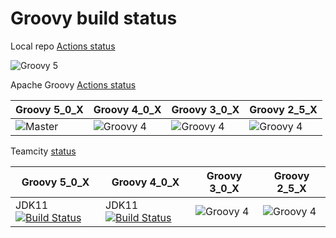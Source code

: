 # Groovy build status

Local repo [Actions status](https://github.com/paulk-asert/groovy-status/actions/workflows/groovy-build-test.yml)

![Groovy 5](https://github.com/paulk-asert/groovy-status/actions/workflows/groovy-build-test.yml/badge.svg)

Apache Groovy [Actions status](https://github.com/apache/groovy/actions/workflows/groovy-build-test.yml)

| Groovy 5_0_X | Groovy 4_0_X | Groovy 3_0_X | Groovy 2_5_X |
| ------------ | ------------ | ------------ | ------------ |
| ![Master](https://github.com/apache/groovy/actions/workflows/groovy-build-test.yml/badge.svg) | ![Groovy 4](https://github.com/apache/groovy/actions/workflows/groovy-build-test.yml/badge.svg?branch=GROOVY_4_0_X) | ![Groovy 4](https://github.com/apache/groovy/actions/workflows/build-test.yml/badge.svg?branch=GROOVY_3_0_X) | ![Groovy 4](https://github.com/apache/groovy/actions/workflows/build-test.yml/badge.svg?branch=GROOVY_2_5_X) |

Teamcity [status](https://ci.groovy-lang.org?guest=1)

| Groovy 5_0_X | Groovy 4_0_X | Groovy 3_0_X | Groovy 2_5_X |
| ------------ | ------------ | ------------ | ------------ |
| JDK11 [![Build Status](http://ci.groovy-lang.org/app/rest/builds/buildType:id:MasterTestJdk11/statusIcon)](http://ci.groovy-lang.org/viewType.html?buildTypeId=MasterTestJdk11&guest=1) | JDK11 [![Build Status](http://ci.groovy-lang.org/app/rest/builds/buildType:id:Groovy_Groovy40xCheckWithCoverageJdk11/statusIcon)](http://ci.groovy-lang.org/viewType.html?buildTypeId=Groovy_Groovy40xCheckWithCoverageJdk11&guest=1) | ![Groovy 4](https://github.com/apache/groovy/actions/workflows/groovy-build-test.yml/badge.svg?branch=GROOVY_4_0_X) | ![Groovy 4](https://github.com/apache/groovy/actions/workflows/build-test.yml/badge.svg?branch=GROOVY_3_0_X) | ![Groovy 4](https://github.com/apache/groovy/actions/workflows/build-test.yml/badge.svg?branch=GROOVY_2_5_X) |
